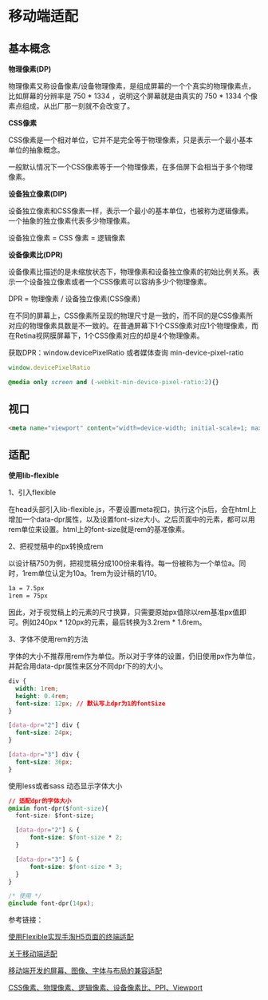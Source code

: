 # 移动端适配

## 基本概念

**物理像素(DP)**

物理像素又称设备像素/设备物理像素，是组成屏幕的一个个真实的物理像素点，比如屏幕的分辨率是 750 * 1334 ，说明这个屏幕就是由真实的 750 * 1334 个像素点组成，从出厂那一刻就不会改变了。

**CSS像素**

CSS像素是一个相对单位，它并不是完全等于物理像素，只是表示一个最小基本单位的抽象概念。

一般默认情况下一个CSS像素等于一个物理像素，在多倍屏下会相当于多个物理像素。

**设备独立像素(DIP)**

设备独立像素和CSS像素一样，表示一个最小的基本单位，也被称为逻辑像素。一个抽象的独立像素代表多少物理像素。

设备独立像素 = CSS 像素 = 逻辑像素

**设备像素比(DPR)**

设备像素比描述的是未缩放状态下，物理像素和设备独立像素的初始比例关系。表示一个设备独立像素或者一个CSS像素可以容纳多少个物理像素。

DPR = 物理像素 / 设备独立像素(CSS像素)

在不同的屏幕上，CSS像素所呈现的物理尺寸是一致的，而不同的是CSS像素所对应的物理像素具数是不一致的。在普通屏幕下1个CSS像素对应1个物理像素，而在Retina视网膜屏幕下，1个CSS像素对应的却是4个物理像素。

获取DPR：window.devicePixelRatio 或者媒体查询 min-device-pixel-ratio
```js
window.devicePixelRatio
```
```css
@media only screen and (-webkit-min-device-pixel-ratio:2){}
```

## 视口

```html
<meta name="viewport" content="width=device-width; initial-scale=1; maximum-scale=1; minimum-scale=1; user-scalable=no;">
```

## 适配

**使用lib-flexible**

1、引入flexible

在head头部引入lib-flexible.js，不要设置meta视口，执行这个js后，会在html上增加一个data-dpr属性，以及设置font-size大小。之后页面中的元素，都可以用rem单位来设置。html上的font-size就是rem的基准像素。

2、把视觉稿中的px转换成rem

以设计稿750为例，把视觉稿分成100份来看待。每一份被称为一个单位a。同时，1rem单位认定为10a。1rem为设计稿的1/10。
```sh
1a = 7.5px
1rem = 75px
```
因此，对于视觉稿上的元素的尺寸换算，只需要原始px值除以rem基准px值即可。例如240px * 120px的元素，最后转换为3.2rem * 1.6rem。

3、字体不使用rem的方法

字体的大小不推荐用rem作为单位。所以对于字体的设置，仍旧使用px作为单位，并配合用data-dpr属性来区分不同dpr下的的大小。
```css
div {
  width: 1rem; 
  height: 0.4rem;
  font-size: 12px; // 默认写上dpr为1的fontSize
}

[data-dpr="2"] div {
  font-size: 24px;
}

[data-dpr="3"] div {
  font-size: 36px;
}
```

使用less或者sass 动态显示字体大小
```css
// 适配dpr的字体大小
@mixin font-dpr($font-size){
  font-size: $font-size;

  [data-dpr="2"] & {
      font-size: $font-size * 2;
  }

  [data-dpr="3"] & {
      font-size: $font-size * 3;
  }
}

/* 使用 */
@include font-dpr(14px);
```




参考链接：

[使用Flexible实现手淘H5页面的终端适配](https://github.com/amfe/article/issues/17)

[关于移动端适配](https://juejin.cn/post/6844903845617729549)

[移动端开发的屏幕、图像、字体与布局的兼容适配](https://cloud.tencent.com/developer/article/1499916)

[CSS像素、物理像素、逻辑像素、设备像素比、PPI、Viewport](https://github.com/jawil/blog/issues/21)